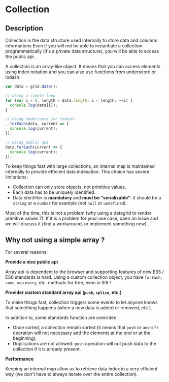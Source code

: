 # Collection

## Description

Collection is the data structure used internally to store data and columns informations
Even if you will not be able to instantiate a collection programmatically (it's a private data structure),
you will be able to access the public api.

A collection is an array-like object. It means that you can access elements using index notation and
you can also use functions from underscore or lodash.

```javascript
var data = grid.data();

// Using a simple loop
for (var i = 0, length = data.length; i < length; ++i) {
  console.log(data[i]);
}

// Using underscore (or lodash)
_.forEach(data, current => {
  console.log(current);
});

// Using public api
data.forEach(current => {
  console.log(current);
});
```

To keep things fast with large collections, an internal map is maintained internally to provide
efficient data indexation. This choice has severe limitations:
- Collection can only store objects, not primitive values.
- Each data has to be uniquely identified.
- Data identifier is **mandatory** and **must be "serializable"**: it should be a `string` or a `number` for example (not `null` or `undefined`).

Most of the time, this is not a problem (why using a datagrid to render primitive values ?).
If it is a problem for your use case, open an issue and we will discuss it (find a workaround, or implement something new).

## Why not using a simple array ?

For several reasons:

**Provide a nice public api**

Array api is dependent to the browser and supporting features of new ES5 / ES6 standards is hard.
Using a custom collection object, you have `forEach`, `some`, `map` `every`, etc. methods for free, even in IE8 !

**Provider custom standard array api (`push`, `splice`, etc.)**

To make things fast, collection triggers some events to let anyone knows that something happens (when a new
data is added or removed, etc.).

In addition to, some standards function are overrided:
- Once sorted, a collection remain sorted (it means that `push` or `unshift` operation will not necessary add the elements at the end or at the beginning).
- Duplications are not allowed: `push` operation will not push data to the collection if it is already present.

**Performance**

Keeping an internal map allow us to retrieve data index in a very efficient way (we don't have to always iterate over the entire collection).
